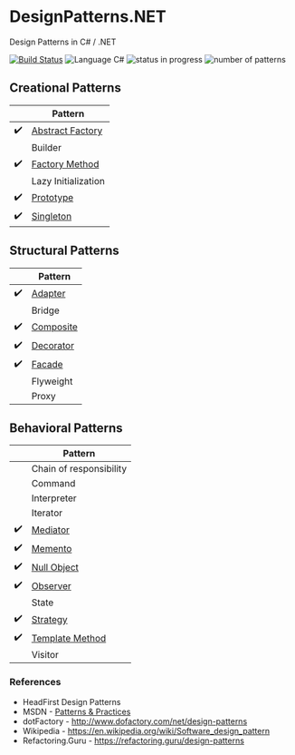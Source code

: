 # DesignPatterns.NET
Design Patterns in C# / .NET

[![Build Status](https://travis-ci.org/tk-codes/DesignPatterns.NET.svg?branch=master)](https://travis-ci.org/tk-codes/DesignPatterns.NET)
![Language C#](https://img.shields.io/badge/language-c%23-blue.svg)
![status in progress](https://img.shields.io/badge/status-in%20progress-brightgreen.svg)
![number of patterns](https://img.shields.io/badge/patterns-14-red.svg)

## Creational Patterns

| | Pattern |
| ---|--- | 
|:heavy_check_mark: | [Abstract Factory](/CreationalPatterns/AbstractFactory/)|
| | Builder|
|:heavy_check_mark: | [Factory Method](/CreationalPatterns/FactoryMethod/) |
| | Lazy Initialization
|:heavy_check_mark: | [Prototype](/CreationalPatterns/Prototype) |
|:heavy_check_mark: | [Singleton](/CreationalPatterns/Singleton/) |

## Structural Patterns

| | Pattern | 
|---|--- | 
|:heavy_check_mark:| [Adapter](/StructuralPatterns/Adapter) | 
| | Bridge | [Bridge](/StructuralPatterns/Bridge) |
|:heavy_check_mark: | [Composite](/StructuralPatterns/Composite) | 
|:heavy_check_mark:| [Decorator](/StructuralPatterns/Decorator) | 
|:heavy_check_mark:| [Facade](/StructuralPatterns/Facade) | 
| | Flyweight |
| | Proxy |

## Behavioral Patterns

| | Pattern |
| ---|--- |
| | Chain of responsibility
| | Command |
| | Interpreter
| | Iterator
|:heavy_check_mark: | [Mediator](/BehavioralPatterns/Mediator)|
|:heavy_check_mark:| [Memento](/BehavioralPatterns/Memento)|
| :heavy_check_mark: | [Null Object](/BehavioralPatterns/NullObject) |
| :heavy_check_mark:| [Observer](/BehavioralPatterns/Observer/) |
| | State | :warning:
|:heavy_check_mark: | [Strategy](/BehavioralPatterns/Strategy/) |
|:heavy_check_mark: | [Template Method](/BehavioralPatterns/TemplateMethod) |
| | Visitor

### References
* HeadFirst Design Patterns
* MSDN - [Patterns & Practices](https://msdn.microsoft.com/en-us/library/ff921345.aspx)
* dotFactory - http://www.dofactory.com/net/design-patterns
* Wikipedia - https://en.wikipedia.org/wiki/Software_design_pattern
* Refactoring.Guru - https://refactoring.guru/design-patterns
